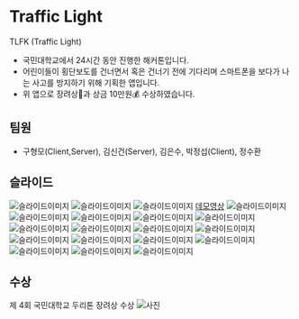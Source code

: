 # Traffic Light
TLFK (Traffic Light)

- 국민대학교에서 24시간 동안 진행한 해커톤입니다.
- 어린이들이 횡단보도를 건너면서 혹은 건너기 전에 기다리며 스마트폰을 보다가 나는 사고를 방지하기 위해 기획한 앱입니다.
- 위 앱으로 장려상🥉과 상금 10만원💰 수상하였습니다.

## 팀원
- 구형모(Client,Server), 김신건(Server), 김은수, 박정섭(Client), 정수환

## 슬라이드
![슬라이드이미지](./Docs/IMAGE/슬라이드1.PNG)
![슬라이드이미지](./Docs/IMAGE/슬라이드2.PNG)
![슬라이드이미지](./Docs/IMAGE/슬라이드3.PNG)
[데모영상](https://github.com/ParkJeongseop/TLFK/blob/master/Docs/Demo%20Video.MOV)
![슬라이드이미지](./Docs/IMAGE/슬라이드4.PNG)
![슬라이드이미지](./Docs/IMAGE/슬라이드5.PNG)
![슬라이드이미지](./Docs/IMAGE/슬라이드6.PNG)
![슬라이드이미지](./Docs/IMAGE/슬라이드7.PNG)
![슬라이드이미지](./Docs/IMAGE/슬라이드8.PNG)
![슬라이드이미지](./Docs/IMAGE/슬라이드9.PNG)
![슬라이드이미지](./Docs/IMAGE/슬라이드10.PNG)
![슬라이드이미지](./Docs/IMAGE/슬라이드11.PNG)
![슬라이드이미지](./Docs/IMAGE/슬라이드12.PNG)
![슬라이드이미지](./Docs/IMAGE/슬라이드13.PNG)
![슬라이드이미지](./Docs/IMAGE/슬라이드14.PNG)
![슬라이드이미지](./Docs/IMAGE/슬라이드15.PNG)
![슬라이드이미지](./Docs/IMAGE/슬라이드16.PNG)
![슬라이드이미지](./Docs/IMAGE/슬라이드17.PNG)
![슬라이드이미지](./Docs/IMAGE/슬라이드18.PNG)
![슬라이드이미지](./Docs/IMAGE/슬라이드19.PNG)

## 수상
제 4회 국민대학교 두리톤 장려상 수상
![사진](./Docs/수상사진.jpg)

